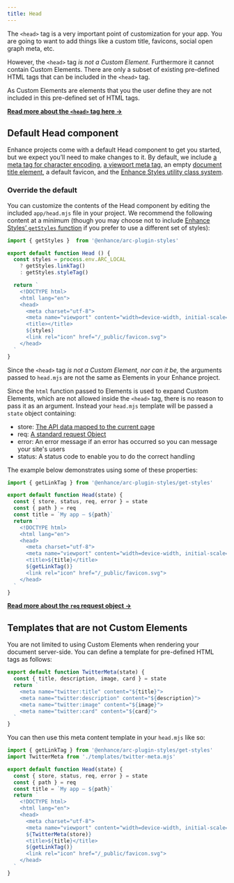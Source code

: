 ```yaml
---
title: Head
---
```


The `<head>` tag is a very important point of customization for your app. You are going to want to add things like a custom title, favicons, social open graph meta, etc.

However, the `<head>` tag *is not a Custom Element*. Furthermore it cannot contain Custom Elements. There are only a subset of existing pre-defined HTML tags that can be included in the `<head>` tag.

As Custom Elements are elements that you the user define they are not included in this pre-defined set of HTML tags.

<doc-callout level="none" mark="💀">

**[Read more about the `<head>` tag here →](https://developer.mozilla.org/en-US/docs/Learn/HTML/Introduction_to_HTML/The_head_metadata_in_HTML)**

</doc-callout>

## Default Head component

Enhance projects come with a default Head component to get you started, but we expect you’ll need to make changes to it. By default, we include [a meta tag for character encoding](https://developer.mozilla.org/en-US/docs/Web/HTML/Element/meta#attr-charset), [a viewport meta tag](https://developer.mozilla.org/en-US/docs/Web/HTML/Viewport_meta_tag), an empty [document title element](https://developer.mozilla.org/en-US/docs/Web/HTML/Element/title), a default favicon, and the [Enhance Styles utility class system](/docs/learn/concepts/styling).

### Override the default

You can customize the contents of the Head component by editing the included `app/head.mjs` file in your project. We recommend the following content at a minimum (though you may choose not to include [Enhance Styles’ `getStyles` function](/docs/learn/concepts/styling/utility-classes#getstyles) if you prefer to use a different set of styles):

<doc-code filename='app/head.mjs'>

```js
import { getStyles }  from '@enhance/arc-plugin-styles'

export default function Head () {
  const styles = process.env.ARC_LOCAL
    ? getStyles.linkTag()
    : getStyles.styleTag()

  return `
    <!DOCTYPE html>
    <html lang="en">
    <head>
      <meta charset="utf-8">
      <meta name="viewport" content="width=device-width, initial-scale=1">
      <title></title>
      ${styles}
      <link rel="icon" href="/_public/favicon.svg">
    </head>
  `
}
```

</doc-code>

Since the `<head>` tag *is not a Custom Element, nor can it be,* the arguments passed to `head.mjs` are not the same as Elements in your Enhance project.

Since the `html` function passed to Elements is used to expand Custom Elements, which are not allowed inside the `<head>` tag, there is no reason to pass it as an argument. Instead your `head.mjs` template will be passed a `state` object containing:
- store: [The API data mapped to the current page](/docs/learn/concepts/routing/api-routes)
- req: [A standard request Object](/docs/learn/concepts/routing/api-routes#request)
- error: An error message if an error has occurred so you can message your site's users
- status: A status code to enable you to do the correct handling

The example below demonstrates using some of these properties:

```javascript
import { getLinkTag } from '@enhance/arc-plugin-styles/get-styles'

export default function Head(state) {
  const { store, status, req, error } = state
  const { path } = req
  const title = `My app — ${path}`
  return `
    <!DOCTYPE html>
    <html lang="en">
    <head>
      <meta charset="utf-8">
      <meta name="viewport" content="width=device-width, initial-scale=1">
      <title>${title}</title>
      ${getLinkTag()}
      <link rel="icon" href="/_public/favicon.svg">
    </head>
  `
}
```

<doc-callout level="none" mark="🚏">

**[Read more about the `req` request object →](/docs/learn/concepts/routing/api-routes#request)**

</doc-callout>

## Templates that are not Custom Elements

You are not limited to using Custom Elements when rendering your document server-side. You can define a template for pre-defined HTML tags as follows:

<doc-code filename="/app/templates/twitter-meta.mjs">

```javascript
export default function TwitterMeta(state) {
  const { title, description, image, card } = state
  return `
    <meta name="twitter:title" content="${title}">
    <meta name="twitter:description" content="${description}">
    <meta name="twitter:image" content="${image}">
    <meta name="twitter:card" content="${card}">
  `
}
```

</doc-code>

You can then use this meta content template in your `head.mjs` like so:

<doc-code filename="/app/head.mjs">

```javascript
import { getLinkTag } from '@enhance/arc-plugin-styles/get-styles'
import TwitterMeta from './templates/twitter-meta.mjs'

export default function Head(state) {
  const { store, status, req, error } = state
  const { path } = req
  const title = `My app — ${path}`
  return `
    <!DOCTYPE html>
    <html lang="en">
    <head>
      <meta charset="utf-8">
      <meta name="viewport" content="width=device-width, initial-scale=1">
      ${TwitterMeta(store)}
      <title>${title}</title>
      ${getLinkTag()}
      <link rel="icon" href="/_public/favicon.svg">
    </head>
  `
}
```
</doc-code>
